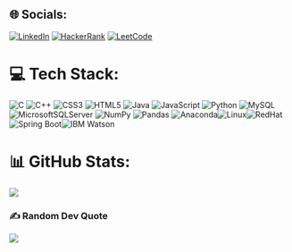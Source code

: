 
## 🌐 Socials:
[![LinkedIn](https://img.shields.io/badge/LinkedIn-%230077B5.svg?logo=linkedin&logoColor=white)](https://linkedin.com/in/harshpanchal3) 
[![HackerRank](https://img.shields.io/badge/HackerRank-2EC866?style=flat&logo=hackerrank&logoColor=white)](https://www.hackerrank.com/harsh_panchal123)
[![LeetCode](https://img.shields.io/badge/LeetCode-FFA116?style=flat&logo=leetcode&logoColor=black)](https://leetcode.com/hars6/)




# 💻 Tech Stack:
![C](https://img.shields.io/badge/c-%2300599C.svg?style=for-the-badge&logo=c&logoColor=white) ![C++](https://img.shields.io/badge/c++-%2300599C.svg?style=for-the-badge&logo=c%2B%2B&logoColor=white) ![CSS3](https://img.shields.io/badge/css3-%231572B6.svg?style=for-the-badge&logo=css3&logoColor=white) ![HTML5](https://img.shields.io/badge/html5-%23E34F26.svg?style=for-the-badge&logo=html5&logoColor=white) ![Java](https://img.shields.io/badge/java-%23ED8B00.svg?style=for-the-badge&logo=openjdk&logoColor=white) ![JavaScript](https://img.shields.io/badge/javascript-%23323330.svg?style=for-the-badge&logo=javascript&logoColor=%23F7DF1E) ![Python](https://img.shields.io/badge/python-3670A0?style=for-the-badge&logo=python&logoColor=ffdd54) ![MySQL](https://img.shields.io/badge/mysql-4479A1.svg?style=for-the-badge&logo=mysql&logoColor=white) ![MicrosoftSQLServer](https://img.shields.io/badge/Microsoft%20SQL%20Server-CC2927?style=for-the-badge&logo=microsoft%20sql%20server&logoColor=white) ![NumPy](https://img.shields.io/badge/numpy-%23013243.svg?style=for-the-badge&logo=numpy&logoColor=white) ![Pandas](https://img.shields.io/badge/pandas-%23150458.svg?style=for-the-badge&logo=pandas&logoColor=white) ![Anaconda](https://img.shields.io/badge/anaconda-%234B8BBE.svg?style=for-the-badge&logo=anaconda&logoColor=white)![Linux](https://img.shields.io/badge/linux-%23FCC624.svg?style=for-the-badge&logo=linux&logoColor=black)![RedHat](https://img.shields.io/badge/redhat-%23EE0000.svg?style=for-the-badge&logo=redhat&logoColor=white)![Spring Boot](https://img.shields.io/badge/spring%20boot-%236DB33F.svg?style=for-the-badge&logo=springboot&logoColor=white)![IBM Watson](https://img.shields.io/badge/IBM%20Watson-%23000000.svg?style=for-the-badge&logo=ibmwatson&logoColor=white)


# 📊 GitHub Stats:
![](https://nirzak-streak-stats.vercel.app/?user=hars6&theme=dark&hide_border=false)

### ✍️ Random Dev Quote
![](https://quotes-github-readme.vercel.app/api?type=horizontal&theme=radical)

<!-- Proudly created with GPRM ( https://gprm.itsvg.in ) -->
